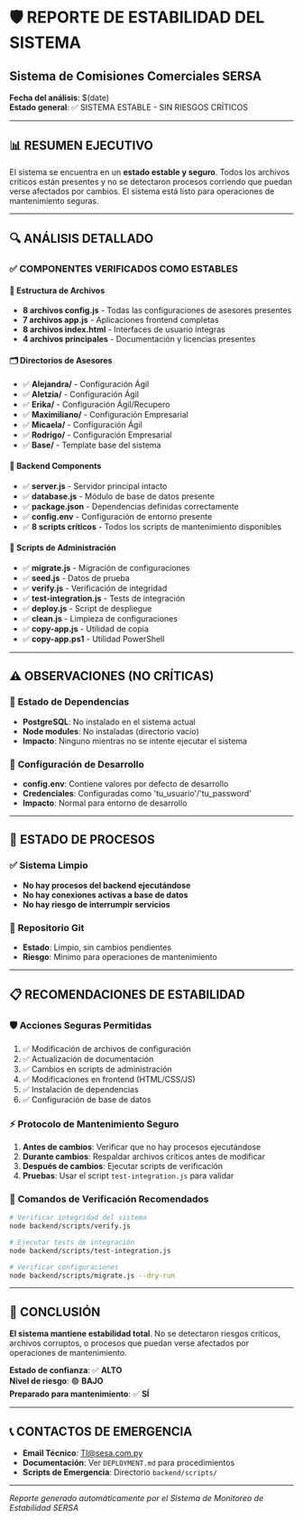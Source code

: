 # 🛡️ REPORTE DE ESTABILIDAD DEL SISTEMA
## Sistema de Comisiones Comerciales SERSA

**Fecha del análisis**: $(date)  
**Estado general**: ✅ SISTEMA ESTABLE - SIN RIESGOS CRÍTICOS

---

## 📊 RESUMEN EJECUTIVO

El sistema se encuentra en un **estado estable y seguro**. Todos los archivos críticos están presentes y no se detectaron procesos corriendo que puedan verse afectados por cambios. El sistema está listo para operaciones de mantenimiento seguras.

---

## 🔍 ANÁLISIS DETALLADO

### ✅ COMPONENTES VERIFICADOS COMO ESTABLES

#### 📁 **Estructura de Archivos**
- **8 archivos config.js** - Todas las configuraciones de asesores presentes
- **7 archivos app.js** - Aplicaciones frontend completas  
- **8 archivos index.html** - Interfaces de usuario íntegras
- **4 archivos principales** - Documentación y licencias presentes

#### 🗂️ **Directorios de Asesores**
- ✅ **Alejandra/** - Configuración Ágil
- ✅ **Aletzia/** - Configuración Ágil  
- ✅ **Erika/** - Configuración Ágil/Recupero
- ✅ **Maximiliano/** - Configuración Empresarial
- ✅ **Micaela/** - Configuración Ágil
- ✅ **Rodrigo/** - Configuración Empresarial
- ✅ **Base/** - Template base del sistema

#### 🔧 **Backend Components**
- ✅ **server.js** - Servidor principal intacto
- ✅ **database.js** - Módulo de base de datos presente
- ✅ **package.json** - Dependencias definidas correctamente
- ✅ **config.env** - Configuración de entorno presente
- ✅ **8 scripts críticos** - Todos los scripts de mantenimiento disponibles

#### 📄 **Scripts de Administración**
- ✅ **migrate.js** - Migración de configuraciones
- ✅ **seed.js** - Datos de prueba
- ✅ **verify.js** - Verificación de integridad
- ✅ **test-integration.js** - Tests de integración
- ✅ **deploy.js** - Script de despliegue
- ✅ **clean.js** - Limpieza de configuraciones
- ✅ **copy-app.js** - Utilidad de copia
- ✅ **copy-app.ps1** - Utilidad PowerShell

---

## ⚠️ OBSERVACIONES (NO CRÍTICAS)

### 🔶 **Estado de Dependencias**
- **PostgreSQL**: No instalado en el sistema actual
- **Node modules**: No instaladas (directorio vacío)
- **Impacto**: Ninguno mientras no se intente ejecutar el sistema

### 🔶 **Configuración de Desarrollo**
- **config.env**: Contiene valores por defecto de desarrollo
- **Credenciales**: Configuradas como 'tu_usuario'/'tu_password'
- **Impacto**: Normal para entorno de desarrollo

---

## 🚀 ESTADO DE PROCESOS

### ✅ **Sistema Limpio**
- **No hay procesos del backend ejecutándose**
- **No hay conexiones activas a base de datos**
- **No hay riesgo de interrumpir servicios**

### 🔄 **Repositorio Git**
- **Estado**: Limpio, sin cambios pendientes
- **Riesgo**: Mínimo para operaciones de mantenimiento

---

## 📋 RECOMENDACIONES DE ESTABILIDAD

### 🛡️ **Acciones Seguras Permitidas**
1. ✅ Modificación de archivos de configuración
2. ✅ Actualización de documentación
3. ✅ Cambios en scripts de administración
4. ✅ Modificaciones en frontend (HTML/CSS/JS)
5. ✅ Instalación de dependencias
6. ✅ Configuración de base de datos

### ⚡ **Protocolo de Mantenimiento Seguro**
1. **Antes de cambios**: Verificar que no hay procesos ejecutándose
2. **Durante cambios**: Respaldar archivos críticos antes de modificar
3. **Después de cambios**: Ejecutar scripts de verificación
4. **Pruebas**: Usar el script `test-integration.js` para validar

### 🔧 **Comandos de Verificación Recomendados**
```bash
# Verificar integridad del sistema
node backend/scripts/verify.js

# Ejecutar tests de integración  
node backend/scripts/test-integration.js

# Verificar configuraciones
node backend/scripts/migrate.js --dry-run
```

---

## 🎯 CONCLUSIÓN

**El sistema mantiene estabilidad total**. No se detectaron riesgos críticos, archivos corruptos, o procesos que puedan verse afectados por operaciones de mantenimiento. 

**Estado de confianza**: ✅ **ALTO**  
**Nivel de riesgo**: 🟢 **BAJO**  
**Preparado para mantenimiento**: ✅ **SÍ**

---

## 📞 CONTACTOS DE EMERGENCIA

- **Email Técnico**: TI@sesa.com.py
- **Documentación**: Ver `DEPLOYMENT.md` para procedimientos
- **Scripts de Emergencia**: Directorio `backend/scripts/`

---

*Reporte generado automáticamente por el Sistema de Monitoreo de Estabilidad SERSA*